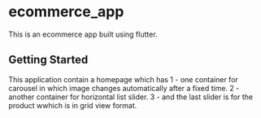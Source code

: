# ecommerce_app

This is an ecommerce app built using flutter.

## Getting Started
This application contain a homepage which has 
 1 - one container for carousel in which image changes automatically after a fixed time.
 2 - another container for horizontal list slider.
 3 - and the last slider is for the product wwhich is in grid view format.
 
 
 


